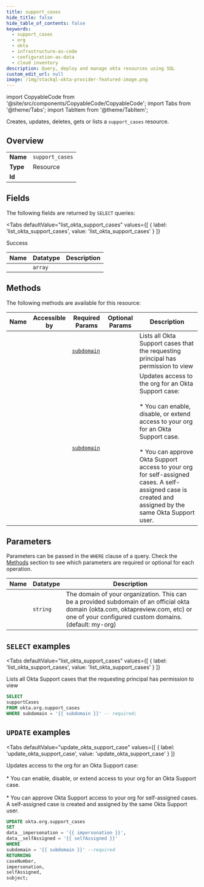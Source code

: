 ```yaml
--- 
title: support_cases
hide_title: false
hide_table_of_contents: false
keywords:
  - support_cases
  - org
  - okta
  - infrastructure-as-code
  - configuration-as-data
  - cloud inventory
description: Query, deploy and manage okta resources using SQL
custom_edit_url: null
image: /img/stackql-okta-provider-featured-image.png
---
```


import CopyableCode from '@site/src/components/CopyableCode/CopyableCode';
import Tabs from '@theme/Tabs';
import TabItem from '@theme/TabItem';

Creates, updates, deletes, gets or lists a <code>support_cases</code> resource.

## Overview
<table><tbody>
<tr><td><b>Name</b></td><td><code>support_cases</code></td></tr>
<tr><td><b>Type</b></td><td>Resource</td></tr>
<tr><td><b>Id</b></td><td><CopyableCode code="okta.org.support_cases" /></td></tr>
</tbody></table>

## Fields

The following fields are returned by `SELECT` queries:

<Tabs
    defaultValue="list_okta_support_cases"
    values={[
        { label: 'list_okta_support_cases', value: 'list_okta_support_cases' }
    ]}
>
<TabItem value="list_okta_support_cases">

Success

<table>
<thead>
    <tr>
    <th>Name</th>
    <th>Datatype</th>
    <th>Description</th>
    </tr>
</thead>
<tbody>
<tr>
    <td><CopyableCode code="supportCases" /></td>
    <td><code>array</code></td>
    <td></td>
</tr>
</tbody>
</table>
</TabItem>
</Tabs>

## Methods

The following methods are available for this resource:

<table>
<thead>
    <tr>
    <th>Name</th>
    <th>Accessible by</th>
    <th>Required Params</th>
    <th>Optional Params</th>
    <th>Description</th>
    </tr>
</thead>
<tbody>
<tr>
    <td><a href="#list_okta_support_cases"><CopyableCode code="list_okta_support_cases" /></a></td>
    <td><CopyableCode code="select" /></td>
    <td><a href="#parameter-subdomain"><code>subdomain</code></a></td>
    <td></td>
    <td>Lists all Okta Support cases that the requesting principal has permission to view</td>
</tr>
<tr>
    <td><a href="#update_okta_support_case"><CopyableCode code="update_okta_support_case" /></a></td>
    <td><CopyableCode code="update" /></td>
    <td><a href="#parameter-subdomain"><code>subdomain</code></a></td>
    <td></td>
    <td>Updates access to the org for an Okta Support case:<br /><br />* You can enable, disable, or extend access to your org for an Okta Support case.<br /><br />* You can approve Okta Support access to your org for self-assigned cases. A self-assigned case is created and assigned by the same Okta Support user.</td>
</tr>
</tbody>
</table>

## Parameters

Parameters can be passed in the `WHERE` clause of a query. Check the [Methods](#methods) section to see which parameters are required or optional for each operation.

<table>
<thead>
    <tr>
    <th>Name</th>
    <th>Datatype</th>
    <th>Description</th>
    </tr>
</thead>
<tbody>
<tr id="parameter-subdomain">
    <td><CopyableCode code="subdomain" /></td>
    <td><code>string</code></td>
    <td>The domain of your organization. This can be a provided subdomain of an official okta domain (okta.com, oktapreview.com, etc) or one of your configured custom domains. (default: my-org)</td>
</tr>
</tbody>
</table>

## `SELECT` examples

<Tabs
    defaultValue="list_okta_support_cases"
    values={[
        { label: 'list_okta_support_cases', value: 'list_okta_support_cases' }
    ]}
>
<TabItem value="list_okta_support_cases">

Lists all Okta Support cases that the requesting principal has permission to view

```sql
SELECT
supportCases
FROM okta.org.support_cases
WHERE subdomain = '{{ subdomain }}' -- required;
```
</TabItem>
</Tabs>


## `UPDATE` examples

<Tabs
    defaultValue="update_okta_support_case"
    values={[
        { label: 'update_okta_support_case', value: 'update_okta_support_case' }
    ]}
>
<TabItem value="update_okta_support_case">

Updates access to the org for an Okta Support case:<br /><br />* You can enable, disable, or extend access to your org for an Okta Support case.<br /><br />* You can approve Okta Support access to your org for self-assigned cases. A self-assigned case is created and assigned by the same Okta Support user.

```sql
UPDATE okta.org.support_cases
SET 
data__impersonation = '{{ impersonation }}',
data__selfAssigned = '{{ selfAssigned }}'
WHERE 
subdomain = '{{ subdomain }}' --required
RETURNING
caseNumber,
impersonation,
selfAssigned,
subject;
```
</TabItem>
</Tabs>
